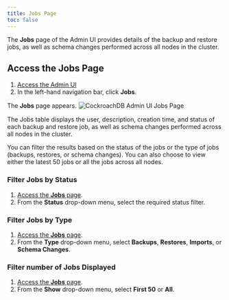 ```yaml
---
title: Jobs Page
toc: false
---
```


The **Jobs** page of the Admin UI provides details of the backup and restore jobs, as well as schema changes performed across all nodes in the cluster.

<div id="toc"></div>

## Access the Jobs Page
1. [Access the Admin UI](admin-ui-access-and-navigate.html#access-the-admin-ui)
2. In the left-hand navigation bar, click **Jobs**.

The **Jobs** page appears.
<img src="{{ 'images/admin_ui_jobs_page.png' | relative_url }}" alt="CockroachDB Admin UI Jobs Page" style="border:1px solid #eee;max-width:100%" />

The Jobs table displays the user, description, creation time, and status of each backup and restore job, as well as schema changes performed across all nodes in the cluster.

You can filter the results based on the status of the jobs or the type of jobs (backups, restores, or schema changes). You can also choose to view either the latest 50 jobs or all the jobs across all nodes.

### Filter Jobs by Status
1. [Access the **Jobs** page](admin-ui-jobs_page.html#access-the-jobs-page).
2. From the **Status** drop-down menu, select the required status filter.

### Filter Jobs by Type
1. [Access the **Jobs** page](admin-ui-jobs_page.html#access-the-jobs-page).
2. From the **Type** drop-down menu, select **Backups**, **Restores**, **Imports**, or **Schema Changes**.

### Filter number of Jobs Displayed
1. [Access the **Jobs** page](admin-ui-jobs_page.html#access-the-jobs-page).
2. From the **Show** drop-down menu, select **First 50** or **All**.



